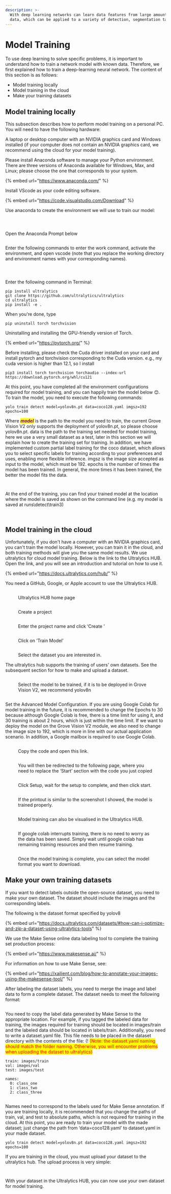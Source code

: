 ```yaml
---
description: >-
  With deep learning networks can learn data features from large amounts of
  data, which can be applied to a variety of detection, segmentation tasks.
---
```


# Model Training

To use deep learning to solve specific problems, it is important to understand how to train a network model with known data. Therefore, we first explained how to train a deep-learning neural network. The content of this section is as follows:

* Model training locally&#x20;
* Model training in the cloud&#x20;
* Make your training datasets&#x20;



## Model training locally&#x20;

This subsection describes how to perform model training on a personal PC. You will need to have the following hardware:

A laptop or desktop computer with an NVIDIA graphics card and Windows installed (if your computer does not contain an NVIDIA graphics card, we recommend using the cloud for your model training).

Please install Anaconda software to manage your Python environment. There are three versions of Anaconda available for Windows, Max, and Linux; please choose the one that corresponds to your system.

{% embed url="https://www.anaconda.com/" %}

Install VScode as your code editing software.

{% embed url="https://code.visualstudio.com/Download" %}

Use anaconda to create the environment we will use to train our model:

<figure><img src="../../.gitbook/assets/image (6).png" alt=""><figcaption></figcaption></figure>

<figure><img src="../../.gitbook/assets/image (7).png" alt=""><figcaption></figcaption></figure>

<figure><img src="../../.gitbook/assets/image (8).png" alt=""><figcaption></figcaption></figure>

Open the Anaconda Prompt below

<figure><img src="../../.gitbook/assets/image (9).png" alt=""><figcaption></figcaption></figure>

Enter the following commands to enter the work command, activate the environment, and open vscode (note that you replace the working directory and environment names with your corresponding names).

<figure><img src="../../.gitbook/assets/image (10).png" alt=""><figcaption></figcaption></figure>

<figure><img src="../../.gitbook/assets/image (11).png" alt=""><figcaption></figcaption></figure>

<figure><img src="../../.gitbook/assets/image (12).png" alt=""><figcaption></figcaption></figure>

Enter the following command in Terminal:

```
pip install ultralytics
git clone https://github.com/ultralytics/ultralytics
cd ultralytics
pip install -e .
```

When you're done, type&#x20;

```
pip uninstall torch torchvision 
```

Uninstalling and installing the GPU-friendly version of Torch.

{% embed url="https://pytorch.org/" %}

Before installing, please check the Cuda driver installed on your card and install pytorch and torchvision corresponding to the Cuda version. e.g., my cuda version is higher than 12.1, so I install

```
pip3 install torch torchvision torchaudio --index-url https://download.pytorch.org/whl/cu121
```

At this point, you have completed all the environment configurations required for model training, and you can happily train the model below 😊. To train the model, you need to execute the following commands:

```
yolo train detect model=yolov8n.pt data=coco128.yaml imgsz=192 epochs=100
```

Where _<mark style="color:purple;">**model**</mark>_ is the path to the model you need to train, the current Grove Vision V2 only supports the deployment of yolov8n.pt, so please choose yolov8n.pt. data is the path to the training set needed for model training, here we use a very small dataset as a test, later in this section we will explain how to create the training set for training. In addition, we have implemented custom partial label training for the coco dataset, which allows you to select specific labels for training according to your preferences and uses, enabling more flexible inference. imgsz is the image size accepted as input to the model, which must be 192. epochs is the number of times the model has been trained. In general, the more times it has been trained, the better the model fits the data.

<figure><img src="../../.gitbook/assets/image (13).png" alt=""><figcaption></figcaption></figure>

<figure><img src="../../.gitbook/assets/image (14).png" alt=""><figcaption></figcaption></figure>

At the end of the training, you can find your trained model at the location where the model is saved as shown on the command line (e.g. my model is saved at runs\detect\train3)

<figure><img src="../../.gitbook/assets/image (15).png" alt=""><figcaption></figcaption></figure>

<figure><img src="../../.gitbook/assets/image (16).png" alt=""><figcaption></figcaption></figure>

## Model training in the cloud&#x20;

Unfortunately, if you don't have a computer with an NVIDIA graphics card, you can't train the model locally. However, you can train it in the cloud, and both training methods will give you the same model results. We use ultralytics for cloud model training. Below is the link to the Ultralytics HUB. Open the link, and you will see an introduction and tutorial on how to use it.

{% embed url="https://docs.ultralytics.com/hub/" %}

You need a GitHub, Google, or Apple account to use the Ultralytics HUB.

<figure><img src="../../.gitbook/assets/image (17).png" alt=""><figcaption><p>Ultralytics HUB home page</p></figcaption></figure>

<figure><img src="../../.gitbook/assets/image (18).png" alt=""><figcaption><p>Create a project</p></figcaption></figure>

<figure><img src="../../.gitbook/assets/image (19).png" alt=""><figcaption><p>Enter the project name and click ‘Create ’</p></figcaption></figure>

<figure><img src="../../.gitbook/assets/image (20).png" alt=""><figcaption><p>Click on ‘Train Model’</p></figcaption></figure>

<figure><img src="../../.gitbook/assets/image (21).png" alt=""><figcaption><p>Select the dataset you are interested in.</p></figcaption></figure>

The ultralytics hub supports the training of users' own datasets. See the subsequent section for how to make and upload a dataset.

<figure><img src="../../.gitbook/assets/image (22).png" alt=""><figcaption><p>Select the model to be trained, if it is to be deployed in Grove Vision V2, we recommend yolov8n</p></figcaption></figure>

<figure><img src="../../.gitbook/assets/image (23).png" alt=""><figcaption></figcaption></figure>

Set the Advanced Model Configuration. If you are using Google Colab for model training in the future, it is recommended to change the Epochs to 30 because although Google Colab is free, there is a time limit for using it, and 30 training is about 2 hours, which is just within the time limit. If we want to deploy the model on the Grove Vision V2 module, we also need to change the image size to 192, which is more in line with our actual application scenario. In addition, a Google mailbox is required to use Google Colab.

<figure><img src="../../.gitbook/assets/image (24).png" alt=""><figcaption><p>Copy the code and open this link.</p></figcaption></figure>

<figure><img src="../../.gitbook/assets/image (25).png" alt=""><figcaption><p>You will then be redirected to the following page, where you need to replace the ‘Start’ section with the code you just copied</p></figcaption></figure>

<figure><img src="../../.gitbook/assets/image (26).png" alt=""><figcaption><p>Click Setup, wait for the setup to complete, and then click start.</p></figcaption></figure>

<figure><img src="../../.gitbook/assets/image (27).png" alt=""><figcaption><p>If the printout is similar to the screenshot I showed, the model is trained properly.</p></figcaption></figure>

<figure><img src="../../.gitbook/assets/image (28).png" alt=""><figcaption><p>Model training can also be visualised in the Ultralytics HUB.</p></figcaption></figure>

<figure><img src="../../.gitbook/assets/image (29).png" alt=""><figcaption><p>If google colab interrupts training, there is no need to worry as the data has been saved. Simply wait until google colab has remaining training resources and then resume training.</p></figcaption></figure>

<figure><img src="../../.gitbook/assets/image (30).png" alt=""><figcaption><p>Once the model training is complete, you can select the model format you want to download.</p></figcaption></figure>

## Make your own training datasets

If you want to detect labels outside the open-source dataset, you need to make your own dataset. The dataset should include the images and the corresponding labels.&#x20;

The following is the dataset format specified by yolov8

{% embed url="https://docs.ultralytics.com/datasets/#how-can-i-optimize-and-zip-a-dataset-using-ultralytics-tools" %}

We use the Make Sense online data labeling tool to complete the training set production process:

{% embed url="https://www.makesense.ai/" %}

For information on how to use Make Sense, see:

{% embed url="https://xailient.com/blog/how-to-annotate-your-images-using-the-makesense-tool/" %}

After labeling the dataset labels, you need to merge the image and label data to form a complete dataset. The dataset needs to meet the following format:

<figure><img src="../../.gitbook/assets/image (31).png" alt=""><figcaption></figcaption></figure>

You need to copy the label data generated by Make Sense to the appropriate location. For example, if you tagged the labeled data for training, the images required for training should be located in images/train and the labeled data should be located in labels/train. Additionally, you need to write a dataset.yaml file. This file needs to be placed in the dataset directory with the contents of the file: (! <mark style="color:red;">(Note: the dataset.yaml naming should match the folder naming. Otherwise, you will encounter problems when uploading the dataset to ultralytics)</mark>

```
train: images/train
val: images/val
test: images/test

names:
  0: class_one
  1: class_two
  2: class_three
  
```

Names need to correspond to the labels used for Make Sense annotation. If you are training locally, it is recommended that you change the paths of train, val, and test to absolute paths, which is not required for training in the cloud. At this point, you are ready to train your model with the made dataset; just change the path from ‘data=coco128.yaml’ to dataset.yaml in your made dataset.

```
yolo train detect model=yolov8n.pt data=coco128.yaml imgsz=192 epochs=100
```

If you are training in the cloud, you must upload your dataset to the ultralytics hub. The upload process is very simple:

<figure><img src="../../.gitbook/assets/image (32).png" alt=""><figcaption></figcaption></figure>

<figure><img src="../../.gitbook/assets/image (33).png" alt=""><figcaption></figcaption></figure>

With your dataset in the Ultralytics HUB, you can now use your own dataset for model training.
